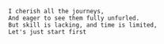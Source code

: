 ```Grand ideas flourish in my mind,
I cherish all the journeys,
And eager to see them fully unfurled.
But skill is lacking, and time is limited,
Let's just start first
```
